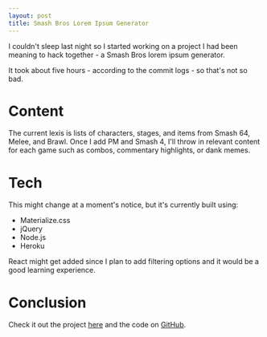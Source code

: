 ```yaml
---
layout: post
title: Smash Bros Lorem Ipsum Generator
---
```



I couldn't sleep last night so I started working on a project I had been meaning to hack together - a Smash Bros lorem ipsum generator.

It took about five hours - according to the commit logs - so that's not so bad. 


# Content
The current lexis is lists of characters, stages, and items from Smash 64, Melee, and Brawl. Once I add PM and Smash 4, I'll throw in relevant content for each game such as combos, commentary highlights, or dank memes.

# Tech
This might change at a moment's notice, but it's currently built using:

* Materialize.css
* jQuery
* Node.js
* Heroku

React might get added since I plan to add filtering options and it would be a good learning experience.


# Conclusion

Check it out the project [here](https://smashipsum.herokuapp.com) and the code on [GitHub](https://github.com/disregardingstandards/smashipsum).